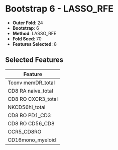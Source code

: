 # Bootstrap 6 - LASSO_RFE

- **Outer Fold**: 24
- **Bootstrap**: 6
- **Method**: LASSO_RFE
- **Fold Seed**: 70
- **Features Selected**: 8

## Selected Features

| Feature |
|---------|
| Tconv memDR_total |
| CD8 RA naive_total |
| CD8 RO CXCR3_total |
| NKCD56hi_total |
| CD8 RO PD1_CD3 |
| CD8 RO CD56_CD8 |
| CCR5_CD8RO |
| CD16mono_myeloid |

